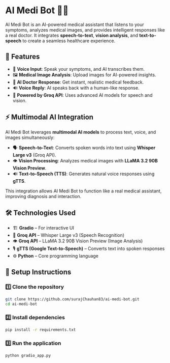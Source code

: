# AI Medi Bot 🤖🏥  

AI Medi Bot is an AI-powered medical assistant that listens to your symptoms, analyzes medical images, and provides intelligent responses like a real doctor. It integrates **speech-to-text**, **vision analysis**, and **text-to-speech** to create a seamless healthcare experience.

## 🚀 Features  
- 🎤 **Voice Input**: Speak your symptoms, and AI transcribes them.  
- 🖼 **Medical Image Analysis**: Upload images for AI-powered insights.  
- 💬 **AI Doctor Response**: Get instant, realistic medical feedback.  
- 🔊 **Voice Reply**: AI speaks back with a human-like response.  
- 🧠 **Powered by Groq API**: Uses advanced AI models for speech and vision.  

## ⚡ Multimodal AI Integration  
AI Medi Bot leverages **multimodal AI models** to process text, voice, and images simultaneously:  
- 🗣 **Speech-to-Text**: Converts spoken words into text using **Whisper Large v3** (Groq API).  
- 👁 **Vision Processing**: Analyzes medical images with **LLaMA 3.2 90B Vision Preview**.  
- 🔊 **Text-to-Speech (TTS)**: Generates natural voice responses using **gTTS**.  

This integration allows AI Medi Bot to function like a real medical assistant, improving diagnosis and interaction.  

## 🛠 Technologies Used  
- 🏗 **Gradio** – For interactive UI  
- 🧠 **Groq API** – Whisper Large v3 (Speech Recognition)  
- 👁 **Groq API** – LLaMA 3.2 90B Vision Preview (Image Analysis)  
- 🎙 **gTTS (Google Text-to-Speech)** – Converts text into spoken responses  
- ⚙️ **Python** – Core programming language  

## 📌 Setup Instructions  

### 1️⃣ Clone the repository 
```sh 
git clone https://github.com/surajChauhan83/ai-medi-bot.git
cd ai-medi-bot
```

### 2️⃣ Install dependencies
```sh
pip install -r requirements.txt
``` 

### 3️⃣ Run the application
```sh
python gradio_app.py
```
